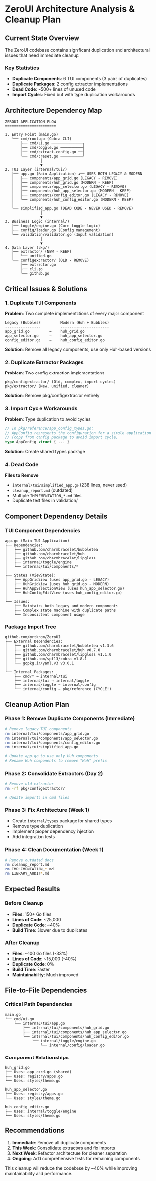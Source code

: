 # ZeroUI Architecture Analysis & Cleanup Plan

## Current State Overview

The ZeroUI codebase contains significant duplication and architectural issues that need immediate cleanup:

### Key Statistics
- **Duplicate Components**: 6 TUI components (3 pairs of duplicates)
- **Duplicate Packages**: 2 config extractor implementations
- **Dead Code**: ~500+ lines of unused code
- **Import Cycles**: Fixed but with type duplication workarounds

## Architecture Dependency Map

```
ZEROUI APPLICATION FLOW
=======================

1. Entry Point (main.go)
   └── cmd/root.go (Cobra CLI)
       ├── cmd/ui.go ──────────────┐
       ├── cmd/toggle.go ──────────┤
       ├── cmd/extract-config.go ──┤
       └── cmd/preset.go ──────────┘
                │
                ▼
2. TUI Layer (internal/tui/)
   ├── app.go (Main Application) ◄── USES BOTH LEGACY & MODERN
   │   ├── components/app_grid.go (LEGACY - REMOVE)
   │   ├── components/huh_grid.go (MODERN - KEEP)
   │   ├── components/app_selector.go (LEGACY - REMOVE)
   │   ├── components/huh_app_selector.go (MODERN - KEEP)
   │   ├── components/config_editor.go (LEGACY - REMOVE)
   │   └── components/huh_config_editor.go (MODERN - KEEP)
   │
   └── simplified_app.go (DEAD CODE - NEVER USED - REMOVE)
                │
                ▼
3. Business Logic (internal/)
   ├── toggle/engine.go (Core toggle logic)
   ├── config/loader.go (Config management)
   └── validation/validator.go (Input validation)
                │
                ▼
4. Data Layer (pkg/)
   ├── extractor/ (NEW - KEEP)
   │   └── unified.go
   └── configextractor/ (OLD - REMOVE)
       ├── extractor.go
       ├── cli.go
       └── github.go
```

## Critical Issues & Solutions

### 1. Duplicate TUI Components

**Problem**: Two complete implementations of every major component
```
Legacy (Bubbles)         Modern (Huh + Bubbles)
----------------         ----------------------
app_grid.go         →    huh_grid.go
app_selector.go     →    huh_app_selector.go  
config_editor.go    →    huh_config_editor.go
```

**Solution**: Remove all legacy components, use only Huh-based versions

### 2. Duplicate Extractor Packages

**Problem**: Two config extraction implementations
```
pkg/configextractor/ (Old, complex, import cycles)
pkg/extractor/ (New, unified, cleaner)
```

**Solution**: Remove pkg/configextractor entirely

### 3. Import Cycle Workarounds

**Problem**: Type duplication to avoid cycles
```go
// In pkg/reference/app_config_types.go:
// AppConfig represents the configuration for a single application
// (copy from config package to avoid import cycle)
type AppConfig struct { ... }
```

**Solution**: Create shared types package

### 4. Dead Code

**Files to Remove**:
- `internal/tui/simplified_app.go` (238 lines, never used)
- `cleanup_report.md` (outdated)
- Multiple `IMPLEMENTATION_*.md` files
- Duplicate test files in validation/

## Component Dependency Details

### TUI Component Dependencies

```
app.go (Main TUI Application)
├── Dependencies:
│   ├── github.com/charmbracelet/bubbletea
│   ├── github.com/charmbracelet/huh
│   ├── github.com/charmbracelet/lipgloss
│   ├── internal/toggle/engine
│   └── internal/tui/components/*
│
├── States (ViewState):
│   ├── AppGridView (uses app_grid.go - LEGACY)
│   ├── HuhGridView (uses huh_grid.go - MODERN)
│   ├── HuhAppSelectionView (uses huh_app_selector.go)
│   └── HuhConfigEditView (uses huh_config_editor.go)
│
└── Issues:
    ├── Maintains both legacy and modern components
    ├── Complex state machine with duplicate paths
    └── Inconsistent component usage
```

### Package Import Tree

```
github.com/mrtkrcm/ZeroUI
├── External Dependencies:
│   ├── github.com/charmbracelet/bubbletea v1.3.6
│   ├── github.com/charmbracelet/huh v0.7.0
│   ├── github.com/charmbracelet/lipgloss v1.1.0
│   ├── github.com/spf13/cobra v1.8.1
│   └── gopkg.in/yaml.v3 v3.0.1
│
└── Internal Packages:
    ├── cmd/* → internal/tui
    ├── internal/tui → internal/toggle
    ├── internal/toggle → internal/config
    └── internal/config → pkg/reference (CYCLE!)
```

## Cleanup Action Plan

### Phase 1: Remove Duplicate Components (Immediate)
```bash
# Remove legacy TUI components
rm internal/tui/components/app_grid.go
rm internal/tui/components/app_selector.go
rm internal/tui/components/config_editor.go
rm internal/tui/simplified_app.go

# Update app.go to use only Huh components
# Rename Huh components to remove "Huh" prefix
```

### Phase 2: Consolidate Extractors (Day 2)
```bash
# Remove old extractor
rm -rf pkg/configextractor/

# Update imports in cmd files
```

### Phase 3: Fix Architecture (Week 1)
- Create `internal/types` package for shared types
- Remove type duplication
- Implement proper dependency injection
- Add integration tests

### Phase 4: Clean Documentation (Week 1)
```bash
# Remove outdated docs
rm cleanup_report.md
rm IMPLEMENTATION_*.md
rm LIBRARY_AUDIT*.md
```

## Expected Results

### Before Cleanup
- **Files**: 150+ Go files
- **Lines of Code**: ~25,000
- **Duplicate Code**: ~40%
- **Build Time**: Slower due to duplicates

### After Cleanup
- **Files**: ~100 Go files (-33%)
- **Lines of Code**: ~15,000 (-40%)
- **Duplicate Code**: 0%
- **Build Time**: Faster
- **Maintainability**: Much improved

## File-to-File Dependencies

### Critical Path Dependencies
```
main.go
└── cmd/ui.go
    └── internal/tui/app.go
        ├── internal/tui/components/huh_grid.go
        ├── internal/tui/components/huh_app_selector.go
        └── internal/tui/components/huh_config_editor.go
            └── internal/toggle/engine.go
                └── internal/config/loader.go
```

### Component Relationships
```
huh_grid.go
├── Uses: app_card.go (shared)
├── Uses: registry/apps.go
└── Uses: styles/theme.go

huh_app_selector.go
├── Uses: registry/apps.go
└── Uses: styles/theme.go

huh_config_editor.go
├── Uses: internal/toggle/engine
└── Uses: styles/theme.go
```

## Recommendations

1. **Immediate**: Remove all duplicate components
2. **This Week**: Consolidate extractors and fix imports
3. **Next Week**: Refactor architecture for cleaner separation
4. **Ongoing**: Add comprehensive tests for remaining components

This cleanup will reduce the codebase by ~40% while improving maintainability and performance.
